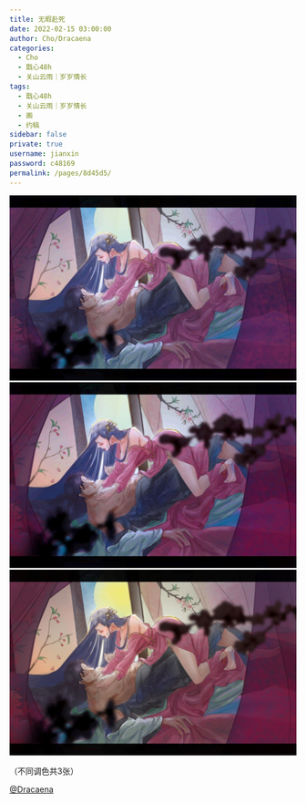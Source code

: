 ```yaml
---
title: 无暇赴死
date: 2022-02-15 03:00:00
author: Cho/Dracaena
categories: 
  - Cho
  - 戬心48h
  - 关山云雨｜岁岁情长
tags: 
  - 戬心48h
  - 关山云雨｜岁岁情长
  - 画
  - 约稿
sidebar: false
private: true
username: jianxin
password: c48169
permalink: /pages/8d45d5/
---
```


![色彩调整2](/img/cho/色彩调整2.jpg)
![色彩调整1](/img/cho/色彩调整1.jpg)
![色彩调整3](/img/cho/色彩调整3偏黄.jpg)

（不同调色共3张）

[@Dracaena](https://shineigedracaena.lofter.com/)
